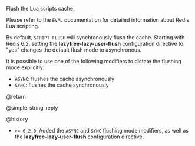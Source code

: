 Flush the Lua scripts cache.

Please refer to the `EVAL` documentation for detailed information about Redis Lua scripting.

By default, `SCRIPT FLUSH` will synchronously flush the cache.
Starting with Redis 6.2, setting the **lazyfree-lazy-user-flush** configuration directive to "yes" changes the default flush mode to asynchronous.

It is possible to use one of the following modifiers to dictate the flushing mode explicitly:

* `ASYNC`: flushes the cache asynchronously
* `SYNC`: flushes the cache synchronously

@return

@simple-string-reply

@history

* `>= 6.2.0`: Added the `ASYNC` and `SYNC` flushing mode modifiers, as well as the  **lazyfree-lazy-user-flush** configuration directive.